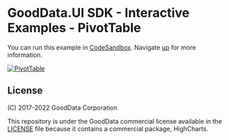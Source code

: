 # GoodData.UI SDK - Interactive Examples - PivotTable

You can run this example in [CodeSandbox](https://codesandbox.io/s/github/gooddata/gooddata-ui-examples/tree/master/example-pivottable?file=/src/App/index.js). Navigate [up](https://github.com/gooddata/gooddata-ui-examples) for more information.

[![PivotTable](/assets/example-localhost-pivottable.png)](https://codesandbox.io/s/github/gooddata/gooddata-ui-examples/tree/master/example-pivottable?file=/src/App/index.js)

## License

(C) 2017-2022 GoodData Corporation

This repository is under the GoodData commercial license available in the [LICENSE](LICENSE) file because it contains a commercial package, HighCharts.
